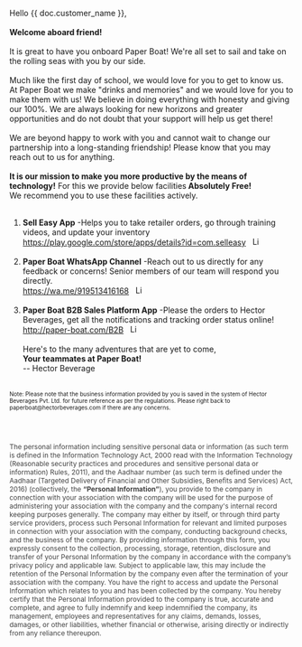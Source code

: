 Hello {{  doc.customer_name  }}, <br><br>
<b>Welcome aboard friend!</b>
<br><br>
It is great to have you onboard Paper Boat! We're all set to sail and take on the rolling seas with you by our side.
<br><br>
Much like the first day of school, we would love for you to get to know us. At Paper Boat we make "drinks and memories" and we would love for you to make them with us! We believe in doing everything with honesty and giving our 100%. We are always looking for new horizons and greater opportunities and do not doubt that your support will help us get there! 
<br><br>
We are beyond happy to work with you and cannot wait to change our partnership into a long-standing friendship! Please know that you may reach out to us for anything.
<br><br>
<b>It is our mission to make you more productive by the means of technology!</b> For this we
provide below facilities<b> Absolutely Free!</b><br>
We recommend you to use these facilities actively.<br><br>
1. <b>Sell Easy App</b> -Helps you to take retailer orders, go through training videos, and update
your inventory<br>
<a href ="https://play.google.com/store/apps/details?id=com.selleasy">https://play.google.com/store/apps/details?id=com.selleasy</a> &nbsp; <a href="https://play.google.com/store/apps/details?id=com.selleasy">
         <img alt="Link" src="https://helios-i.mashable.com/imagery/articles/04EZglaVzAW19V6FIiDD3TA/images-1.fit_lim.size_376x.png"
         width="15" height="15">
      </a><br><br>
2. <b>Paper Boat WhatsApp Channel</b> -Reach out to us directly for any feedback or concerns!
Senior members of our team will respond you directly.<br>
<a href ="https://wa.me/919513416168">https://wa.me/919513416168</a> &nbsp; <a href="https://wa.me/919513416168">
         <img alt="Link" src="https://upload.wikimedia.org/wikipedia/commons/thumb/6/6b/WhatsApp.svg/479px-WhatsApp.svg.png"
         width="15" height="15">
      </a>
<br><br>
3. <b>Paper Boat B2B Sales Platform App</b> -Please the orders to Hector Beverages, get all the
notifications and tracking order status online!<br>
<a href ="http://paper-boat.com/B2B">http://paper-boat.com/B2B</a> &nbsp; <a href="http://paper-boat.com/B2B">
         <img alt="Link" src="https://helios-i.mashable.com/imagery/articles/04EZglaVzAW19V6FIiDD3TA/images-1.fit_lim.size_376x.png"
         width="15" height="15">
      </a>
<br><br>
Here's to the many adventures that are yet to come,<br>
<b>Your teammates at Paper Boat!</b> <br>
-- Hector Beverage<br><br>
<p style = "font-size:10px">Note: Please note that the business information provided by you is saved in the system of Hector Beverages Pvt. Ltd. for
future reference as per the regulations. Please right back to paperboat@hectorbeverages.com if there are any concerns.</p>
<br><br>
<p style="color:#424242;font-size:12px">The personal information including sensitive personal data or information (as such term is defined in the Information Technology Act, 2000 read with the Information Technology (Reasonable security practices and procedures and sensitive personal data or information) Rules, 2011), and the Aadhaar number (as such term is defined under the Aadhaar (Targeted Delivery of Financial and Other Subsidies, Benefits and Services) Act, 2016) (collectively, the <b>“Personal Information”</b>), you provide to the company in connection with your association with the company will be used for the purpose of administering your association with the company and the company's internal record keeping purposes generally. The company may either by itself, or through third party service providers, process such Personal Information for relevant and limited purposes in connection with your association with the company, conducting background checks, and the business of the company. By providing information through this form, you expressly consent to the collection, processing, storage, retention, disclosure and transfer of your Personal Information by the company in accordance with the company’s privacy policy and applicable law. Subject to applicable law, this may include the retention of the Personal Information by the company even after the termination of your association with the company. You have the right to access and update the Personal Information which relates to you and has been collected by the company. You hereby certify that the Personal Information provided to the company is true, accurate and complete, and agree to fully indemnify and keep indemnified the company, its management, employees and representatives for any claims, demands, losses, damages, or other liabilities, whether financial or otherwise, arising directly or indirectly from any reliance thereupon.
</p>